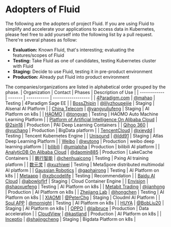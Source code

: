 # Adopters of Fluid 

The following are the adopters of project Fluid. If you are using Fluid to simplify and accelerate your applications to access data in Kubernetes, please feel free to add yourself into the following list by a pull request. There're several phases as follow:

* **Evaluation:** Known Fluid, that's interesting; evaluating the features/scopes of Fluid
* **Testing:** Take Fluid as one of candidates, testing Kubernetes cluster with Fluid
* **Staging:** Decide to use Fluid, testing it in pre-product environment
* **Production:** Already put Fluid into product environment

The companies/organizations are listed in alphabetical order grouped by the phase.
| Organization | Contact | Phases      | Description of Use |
| ------------ | ------- | ----------- | ------------------ |
| [4Paradigm.com](http://www.4paradigm.com/)  | [@mahao](mahao@4paradigm.com) | Testing | 4Paradigm Sage EE |
| [BossZhipin](https://www.zhipin.com/)  | [@lilyzhoupeijie](zhoupeijie@kanzhun.com) | Staging | Alsenal AI Platform |
| [China Telecom](https://www.chinatelecom-h.com/en/global/home.php) | [@yangyuliufeng](qiulingwei.js@chinatelecom.cn) | Staging | AI Platform on k8s |
| [HAOMO](http://haomo.ai/)  | [@tongyan](tongyan@haomo.ai) | Testing | HAOMO Auto Machine Learning Platform |
| [Platform of Artificial Intelligence On Alibaba Cloud](https://www.aliyun.com/product/bigdata/product/learn)  | [@2sin18](yuanman.ym@alibaba-inc.com) | Production  | PAI Deep Learning Containers |
| [Qihoo 360](http://www.360.cn/)  | [@yuchang](https://github.com/70data) | Production | BigData platform |
| [TencentCloud](https://cloud.tencent.com/)  | [@xieydd](chrisydxie@tencent.com) | Testing | Tencent Kubernetes Engine |
| [Unisound](https://www.unisound.com/)  | [@ldd91](lvdongdong@unisound.com) | Staging | Atlas Deep Learning Platform |
| [Weibo](http://www.weibo.com/)  | [@wutong](wutong6@staff.weibo.com) | Production | weibo deep learning platform |
| [bilibili](http://www.bilibili.com/)  | [@umialpha](lilei06@bilibili.com) | Production | bilibili AI platform |
| [AnalyticDB On Alibaba Cloud](https://www.aliyun.com/product/ApsaraDB/ads)  | [@daomin885](jiebin.cjb@alibaba-inc.com) | Production | LakeCache Containers |
| [鹏行智能](https://www.pxing.com/)  | [@chenhuaicong](chenhc@pxing.com) | Testing | Pxing AI training platform |
| [数元灵](https://www.dmetasoul.com/)  | [@xuzhiwei](xuzw@dmetasoul.com) | Testing | MetaSpore distributed multimodal AI platform |
| [Gaussian Robotics](https://www.gaussianrobotics.com/)  | [@gaohairong](gaohairong@gs-robot.com) | Testing | AI Platform on k8s |
| [Metaapp](https://www.metaapp.cn/)  | [@xzbcodelife](xzbzxcasdf@163.com) | Testing | Recommendation |
| [Baidu AI Cloud](https://cloud.baidu.com/)  | [@abowloflrf](https://github.com/abowloflrf) | Staging | Cloud Container Engine |
| [Envision](https://www.envision-group.com/cn/digital.html)  | [@shaoxuefeng](https://github.com/shaoxuefeng) | Testing | AI Platform on k8s |
| [Metabit Trading](https://www.metabit-trading.com)  | [@jianhong](https://github.com/jianhong-metabit) | Production | AI Platform on k8s |
| [Zhejiang Lab](https://www.zhejianglab.com)  | [@hongchen](https://github.com/hongchenokok) | Testing | AI Platform on k8s |
| [XIAOMI](https://www.mi.com/)  | [@PeterChg](https://github.com/PeterChg) | Staging | Cloudml AI Platform |
| [Soul APP](https://soulapp.cn/)  | [@mornight](zhanyu@soulapp.cn) | Testing | AI Platform on k8s |
| [HUYA](https://www.huya.com)  | [@BobLiu20](liubofang@huya.com) | Staging | AI Platform on k8s |
| [OPPO](https://www.oppo.com) | [@laibruce](laiyanhui@oppo.com) | Production | Data acceleration |
| [CloudView](https://cloudview.mobi) | [@kastland](kastland@126.com) | Production | AI Platform on k8s |
| [Inceptio](https://www.inceptio.ai) | [@shajingcheng](shajingcheng@126.com) | Staging | Bigdata Platform on k8s |
